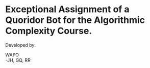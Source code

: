 # Exceptional Assignment of a Quoridor Bot for the Algorithmic Complexity Course.

Developed by:

WAPO
<br/>
-JH, GQ, RR